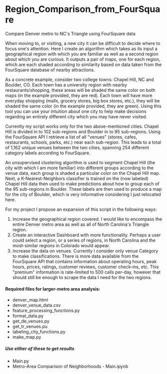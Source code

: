 # Region_Comparison_from_FourSquare
 Compare Denver metro to NC's Triangle using FourSquare data


When moving to, or visiting, a new city it can be difficult to decide where to focus one's attention. Here I create an algorithm which takes as its input a geographical region with which you are familiar as well as a second region about which you are curious. It outputs a pair of maps, one for each region, which are each shaded according to similarity based on data taken from the FourSquare database of nearby attractions. 

As a concrete example, consider two college towns: Chapel Hill, NC and Boulder, CO. Each town has a university region with nearby restaurants/shopping, these areas will be shaded the same color on both maps (in the example provided, they are red). Each town will have more everyday shopping (malls, grocery stores, big box stores, etc.), they will be shaded the same color (in the example provided, they are green). Using this tool you can use your intuition about one city to help make decisions regarding an entirely different city which you may have never visited.

Currently my script works only for the two above-mentioned cities. Chapel Hill is divided in to 102 sub-regions and Boulder in to 95 sub-regions. Using the FourSquare API I retrieve a list of all "venues" (stores, cafes, restaurants, schools, parks, etc.) near each sub-region. This leads to a total of 1,162 unique venues between the two cities, spanning 254 different category labels according to FourSquare. 

An unsupervised clustering algorithm is used to segment Chapel Hill (the city with which I am more familiar) into different groups according to the venue data, each group is shaded a particular color on the Chapel Hill map. Next, a K-Nearest-Neighbors classifier is trained on the (now labeled) Chapel Hill data then used to make predictions about how to group each of the 95 sub-regions in Boulder. These labels are then used to produce a map for the city of Boulder, which is very informative considering I just relocated here. 

For my project I propose an expansion of this script in the following ways:

1) Increase the geographical region covered. I would like to encompass the entire Denver metro area as well as all of North Carolina's Triangle region.
2) Create an interactive Dashboard with more functionality. Perhaps a user could select a region, or a series of regions, in North Carolina and the most-similar regions in Colorado would appear.
3) Increase the data on venues. Currently I consider only venue Category to make classifications. There is more data available from the FourSquare API that contains information about operating hours, peak hours, prices, ratings, customer reviews, customer check-ins, etc. This "premium" information is rate-limited to 500 calls per-day, however that should still be enough to scrape the data I need for the two regions. 


#### Required files for larger-metro area analysis:
* denver_map.html
* denver_venue_data.csv
* feature_processing_functions.py
* format_data.py
* get_de_venues.py
* get_tr_venues.pu
* labeling_city_functions.py
* make_map.py

##### Use either of these to get results
* Main.py
* Metro-Area Comparison of Neighborhoods - Main.ipynb

